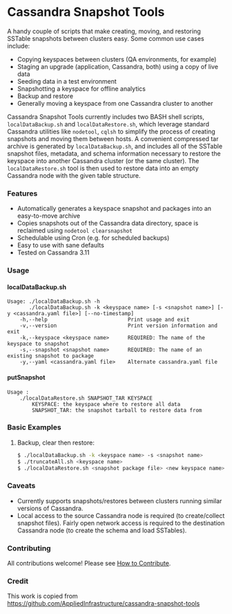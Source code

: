 # Cassandra Snapshot Tools 

A handy couple of scripts that make creating, moving, and restoring SSTable snapshots between clusters easy.  Some common use cases include:
* Copying keyspaces between clusters (QA environments, for example)
* Staging an upgrade (application, Cassandra, both) using a copy of live data
* Seeding data in a test environment
* Snapshotting a keyspace for offline analytics
* Backup and restore
* Generally moving a keyspace from one Cassandra cluster to another

Cassandra Snapshot Tools currently includes two BASH shell scripts, `localDataBackup.sh` and `localDataRestore.sh`, which leverage standard Cassandra utilities like `nodetool`, `cqlsh` to simplify the process of creating snapshots and moving them between hosts.  A convenient compressed tar archive is generated by `localDataBackup.sh`, and includes all of the SSTable snapshot files, metadata, and schema information necessary to restore the keyspace into another Cassandra cluster (or the same cluster).  The `localDataRestore.sh` tool is then used to restore data into an empty Cassandra node with the given table structure.

### Features
* Automatically generates a keyspace snapshot and packages into an easy-to-move archive
* Copies snapshots out of the Cassandra data directory, space is reclaimed using `nodetool clearsnapshot`
* Schedulable using Cron (e.g. for scheduled backups)
* Easy to use with sane defaults
* Tested on Cassandra 3.11

### Usage
#### localDataBackup.sh

    Usage: ./localDataBackup.sh -h
           ./localDataBackup.sh -k <keyspace name> [-s <snapshot name>] [-y <cassandra.yaml file>] [--no-timestamp]
        -h,--help                          Print usage and exit
        -v,--version                       Print version information and exit
        -k,--keyspace <keyspace name>      REQUIRED: The name of the keyspace to snapshot
        -s,--snapshot <snapshot name>      REQUIRED: The name of an existing snapshot to package
        -y,--yaml <cassandra.yaml file>    Alternate cassandra.yaml file

#### putSnapshot

    Usage : 
        ./localDataRestore.sh SNAPSHOT_TAR KEYSPACE
            KEYSPACE: the keyspace where to restore all data
            SNAPSHOT_TAR: the snapshot tarball to restore data from


### Basic Examples

1. Backup, clear then restore:

    ```sh
    $ ./localDataBackup.sh -k <keyspace name> -s <snapshot name>
    $ ./truncateAll.sh <keyspace name> 
    $ ./localDataRestore.sh <snapshot package file> <new keyspace name>
    ```

### Caveats
* Currently supports snapshots/restores between clusters running similar versions of Cassandra.
* Local access to the source Cassandra node is required (to create/collect snapshot files).  Fairly open network access is required to the destination Cassandra node (to create the schema and load SSTables).

### Contributing
All contributions welcome!  Please see [How to Contribute](CONTRIBUTING.md).

### Credit

This work is copied from https://github.com/AppliedInfrastructure/cassandra-snapshot-tools

